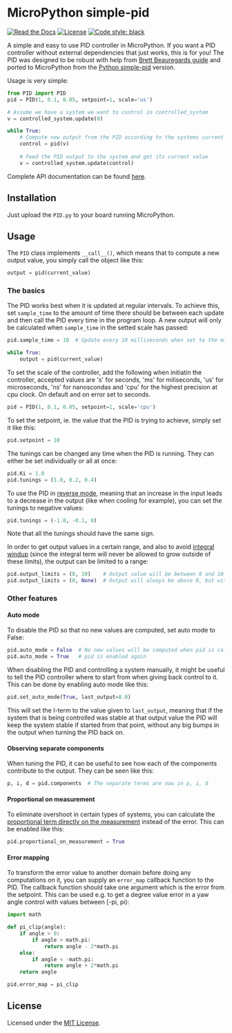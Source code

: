 # MicroPython simple-pid
[![Read the Docs](https://img.shields.io/readthedocs/micropython-simple-pid.svg)](https://micropython-simple-pid.readthedocs.io/)
[![License](https://img.shields.io/github/license/JorgeGMarques/micropython-simple-pid.svg)](https://github.com/JorgeGMarques/micropython-simple-pid/blob/master/LICENSE.md)
[![Code style: black](https://img.shields.io/badge/code%20style-black-000000.svg)](https://github.com/psf/black)

A simple and easy to use PID controller in MicroPython. If you want a PID controller without external dependencies that just works, this is for you! The PID was designed to be robust with help from [Brett Beauregards guide](http://brettbeauregard.com/blog/2011/04/improving-the-beginners-pid-introduction/) and ported to MicroPython from the [Python simple-pid](https://github.com/m-lundberg/simple-pid) version.

Usage is very simple:

```python
from PID import PID
pid = PID(1, 0.1, 0.05, setpoint=1, scale='us')

# Assume we have a system we want to control in controlled_system
v = controlled_system.update(0)

while True:
    # Compute new output from the PID according to the systems current value
    control = pid(v)
    
    # Feed the PID output to the system and get its current value
    v = controlled_system.update(control)
```

Complete API documentation can be found [here](https://micropython-simple-pid.readthedocs.io/en/latest/simple_pid.html#module-simple_pid.PID).

## Installation
Just upload the `PID.py` to your board running MicroPython.

## Usage
The `PID` class implements `__call__()`, which means that to compute a new output value, you simply call the object like this:
```python
output = pid(current_value)
```

### The basics
The PID works best when it is updated at regular intervals. To achieve this, set `sample_time` to the amount of time there should be between each update and then call the PID every time in the program loop. A new output will only be calculated when `sample_time` in the setted scale has passed:
```python
pid.sample_time = 10  # Update every 10 milliseconds when set to the millisecond ('ms') scale

while True:
    output = pid(current_value)
```

To set the scale of the controller, add the following when initiatin the controller, accepted values are 's' for seconds, 'ms' for miliseconds, 'us' for microseconds, 'ns' for nanoscondas and 'cpu' for the highest precision at cpu clock. On default and on error set to seconds.
```python
pid = PID(1, 0.1, 0.05, setpoint=1, scale='cpu')
```

To set the setpoint, ie. the value that the PID is trying to achieve, simply set it like this:
```python
pid.setpoint = 10
```

The tunings can be changed any time when the PID is running. They can either be set individually or all at once:
```python
pid.Ki = 1.0
pid.tunings = (1.0, 0.2, 0.4)
```

To use the PID in [reverse mode](http://brettbeauregard.com/blog/2011/04/improving-the-beginners-pid-direction/), meaning that an increase in the input leads to a decrease in the output (like when cooling for example), you can set the tunings to negative values:

```python
pid.tunings = (-1.0, -0.1, 0)
```

Note that all the tunings should have the same sign.

In order to get output values in a certain range, and also to avoid [integral windup](https://en.wikipedia.org/wiki/Integral_windup) (since the integral term will never be allowed to grow outside of these limits), the output can be limited to a range:
```python
pid.output_limits = (0, 10)    # Output value will be between 0 and 10
pid.output_limits = (0, None)  # Output will always be above 0, but with no upper bound
```

### Other features
#### Auto mode
To disable the PID so that no new values are computed, set auto mode to False:
```python
pid.auto_mode = False  # No new values will be computed when pid is called
pid.auto_mode = True   # pid is enabled again
```
When disabling the PID and controlling a system manually, it might be useful to tell the PID controller where to start from when giving back control to it. This can be done by enabling auto mode like this:
```python
pid.set_auto_mode(True, last_output=8.0)
```
This will set the I-term to the value given to `last_output`, meaning that if the system that is being controlled was stable at that output value the PID will keep the system stable if started from that point, without any big bumps in the output when turning the PID back on.

#### Observing separate components
When tuning the PID, it can be useful to see how each of the components contribute to the output. They can be seen like this:
```python
p, i, d = pid.components  # The separate terms are now in p, i, d
```

#### Proportional on measurement
To eliminate overshoot in certain types of systems, you can calculate the [proportional term directly on the measurement](http://brettbeauregard.com/blog/2017/06/introducing-proportional-on-measurement/) instead of the error. This can be enabled like this:
```python
pid.proportional_on_measurement = True
```

#### Error mapping
To transform the error value to another domain before doing any computations on it, you can supply an `error_map` callback function to the PID. The callback function should take one argument which is the error from the setpoint. This can be used e.g. to get a degree value error in a yaw angle control with values between [-pi, pi):
```python
import math

def pi_clip(angle):
    if angle > 0:
        if angle > math.pi:
            return angle - 2*math.pi
    else:
        if angle < -math.pi:
            return angle + 2*math.pi
    return angle

pid.error_map = pi_clip
```

## License
Licensed under the [MIT License](https://github.com/JorgeGMarques/micropython-simple-pid/edit/master/LICENSE.md).
